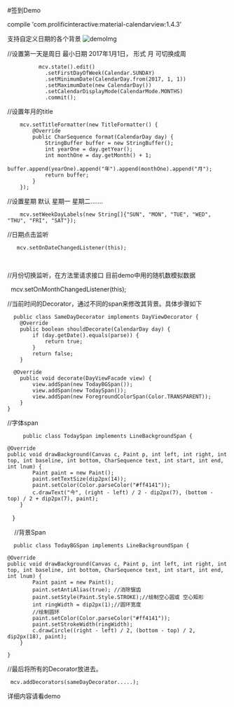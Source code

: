 #签到Demo 

   compile 'com.prolificinteractive:material-calendarview:1.4.3'

支持自定义日期的各个背景
![demoImg](https://github.com/hjja1/SignDemo/blob/master/image/device-2018-03-26-152829.png)


//设置第一天是周日   最小日期 2017年1月1日， 形式 月   可切换成周
              
              mcv.state().edit()
                .setFirstDayOfWeek(Calendar.SUNDAY)
                .setMinimumDate(CalendarDay.from(2017, 1, 1))
                .setMaximumDate(new CalendarDay())
                .setCalendarDisplayMode(CalendarMode.MONTHS)
                .commit();
//设置年月的title
        
        mcv.setTitleFormatter(new TitleFormatter() {
            @Override
            public CharSequence format(CalendarDay day) {
                StringBuffer buffer = new StringBuffer();
                int yearOne = day.getYear();
                int monthOne = day.getMonth() + 1;
                buffer.append(yearOne).append("年").append(monthOne).append("月");
                return buffer;
            }
        });
//设置星期  默认 星期一 星期二.......
        
        mcv.setWeekDayLabels(new String[]{"SUN", "MON", "TUE", "WED", "THU", "FRI", "SAT"});
        
//日期点击监听

       mcv.setOnDateChangedListener(this); 
      
      
//月份切换监听，在方法里请求接口 目前demo中用的随机数模拟数据


        mcv.setOnMonthChangedListener(this);
      
      
//当前时间的Decorator，通过不同的span来修改其背景。具体步骤如下 
  
  
      public class SameDayDecorator implements DayViewDecorator {
        @Override
        public boolean shouldDecorate(CalendarDay day) {
            if (day.getDate().equals(parse)) {
                return true;
            }
            return false;
        }

      @Override
        public void decorate(DayViewFacade view) {
            view.addSpan(new TodayBGSpan());
            view.addSpan(new TodaySpan());
            view.addSpan(new ForegroundColorSpan(Color.TRANSPARENT));
        }
    }
    
    
//字体span
         
         public class TodaySpan implements LineBackgroundSpan {

    @Override
    public void drawBackground(Canvas c, Paint p, int left, int right, int top, int baseline, int bottom, CharSequence text, int start, int end, int lnum) {
            Paint paint = new Paint();
            paint.setTextSize(dip2px(14));
            paint.setColor(Color.parseColor("#ff4141"));
            c.drawText("今", (right - left) / 2 - dip2px(7), (bottom - top) / 2 + dip2px(7), paint);
        }
    }
    
    
//背景Span

      public class TodayBGSpan implements LineBackgroundSpan {

    @Override
    public void drawBackground(Canvas c, Paint p, int left, int right, int top, int baseline, int bottom, CharSequence text, int start, int end, int lnum) {
            Paint paint = new Paint();
            paint.setAntiAlias(true); //消除锯齿
            paint.setStyle(Paint.Style.STROKE);//绘制空心圆或 空心矩形
            int ringWidth = dip2px(1);//圆环宽度
            //绘制圆环
            paint.setColor(Color.parseColor("#ff4141"));
            paint.setStrokeWidth(ringWidth);
            c.drawCircle((right - left) / 2, (bottom - top) / 2, dip2px(18), paint);
        }

    }
    
    
 //最后将所有的Decorator放进去。
 
     mcv.addDecorators(sameDayDecorator.....);
 
详细内容请看demo

